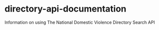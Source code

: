 # directory-api-documentation
Information on using The National Domestic Violence Directory Search API
